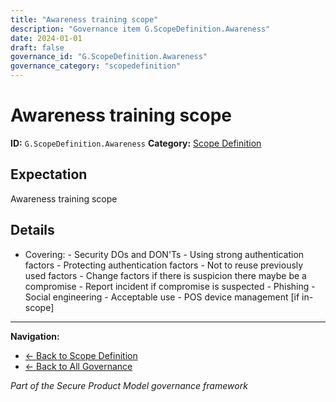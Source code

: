 ```yaml
---
title: "Awareness training scope"
description: "Governance item G.ScopeDefinition.Awareness"
date: 2024-01-01
draft: false
governance_id: "G.ScopeDefinition.Awareness"
governance_category: "scopedefinition"
---
```


# Awareness training scope

**ID:** `G.ScopeDefinition.Awareness`
**Category:** [Scope Definition](../)

## Expectation

Awareness training scope

## Details

- Covering: - Security DOs and DON'Ts - Using strong authentication factors - Protecting authentication factors - Not to reuse previously used factors - Change factors if there is suspicion there maybe be a compromise - Report incident if compromise is suspected - Phishing - Social engineering - Acceptable use - POS device management [if in-scope]


---

**Navigation:**
- [← Back to Scope Definition](../)
- [← Back to All Governance](/governance/)

*Part of the Secure Product Model governance framework*

